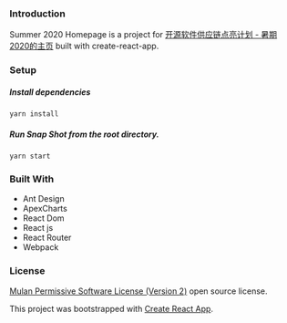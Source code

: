 ### Introduction
Summer 2020 Homepage is a project for [开源软件供应链点亮计划 - 暑期2020的主页](https://isrc.iscas.ac.cn/summer2020/) built with create-react-app.

### Setup
##### Install dependencies

`yarn install`

##### Run Snap Shot from the root directory.

`yarn start`

### Built With

- Ant Design
- ApexCharts
- React Dom
- React js
- React Router
- Webpack

### License
[Mulan Permissive Software License (Version 2)](http://license.coscl.org.cn/MulanPSL2) open source license.

This project was bootstrapped with [Create React App](https://github.com/facebook/create-react-app).
